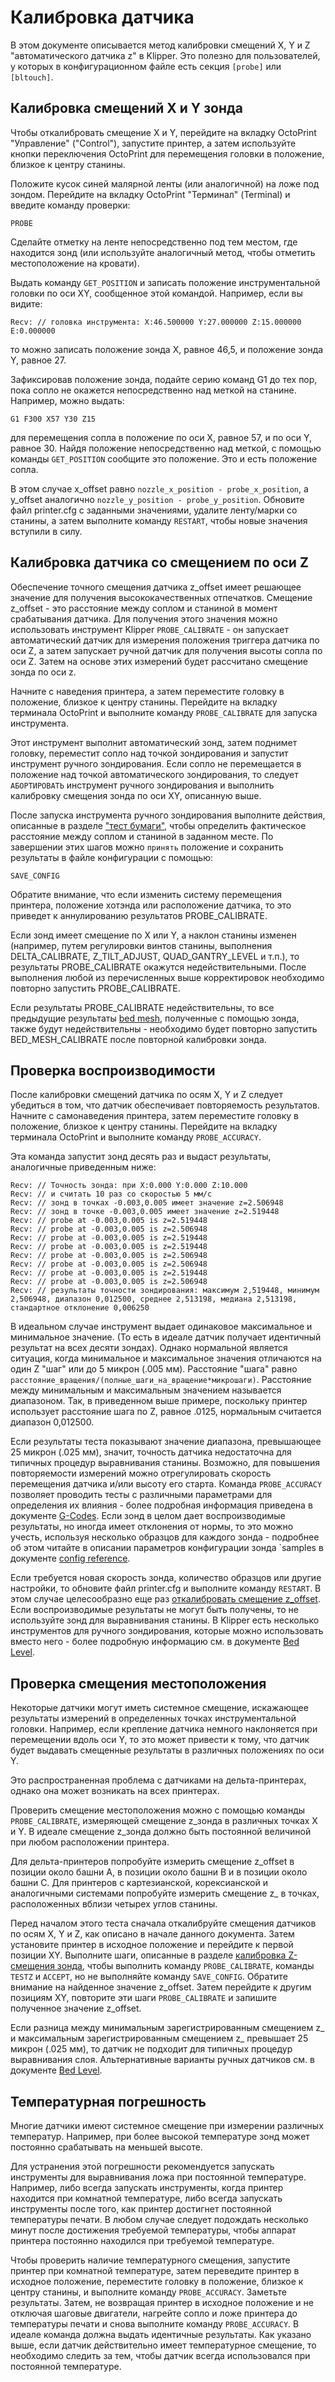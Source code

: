 # Калибровка датчика

В этом документе описывается метод калибровки смещений X, Y и Z "автоматического датчика z" в Klipper. Это полезно для пользователей, у которых в конфигурационном файле есть секция `[probe]` или `[bltouch]`.

## Калибровка смещений X и Y зонда

Чтобы откалибровать смещение X и Y, перейдите на вкладку OctoPrint "Управление" ("Control"), запустите принтер, а затем используйте кнопки переключения OctoPrint для перемещения головки в положение, близкое к центру станины.

Положите кусок синей малярной ленты (или аналогичной) на ложе под зондом. Перейдите на вкладку OctoPrint "Терминал" (Terminal) и введите команду проверки:

```
PROBE
```

Сделайте отметку на ленте непосредственно под тем местом, где находится зонд (или используйте аналогичный метод, чтобы отметить местоположение на кровати).

Выдать команду `GET_POSITION` и записать положение инструментальной головки по оси XY, сообщенное этой командой. Например, если вы видите:

```
Recv: // головка инструмента: X:46.500000 Y:27.000000 Z:15.000000 E:0.000000
```

то можно записать положение зонда X, равное 46,5, и положение зонда Y, равное 27.

Зафиксировав положение зонда, подайте серию команд G1 до тех пор, пока сопло не окажется непосредственно над меткой на станине. Например, можно выдать:

```
G1 F300 X57 Y30 Z15
```

для перемещения сопла в положение по оси X, равное 57, и по оси Y, равное 30. Найдя положение непосредственно над меткой, с помощью команды `GET_POSITION` сообщите это положение. Это и есть положение сопла.

В этом случае x_offset равно `nozzle_x_position - probe_x_position`, а y_offset аналогично `nozzle_y_position - probe_y_position`. Обновите файл printer.cfg с заданными значениями, удалите ленту/марки со станины, а затем выполните команду `RESTART`, чтобы новые значения вступили в силу.

## Калибровка датчика со смещением по оси Z

Обеспечение точного смещения датчика z_offset имеет решающее значение для получения высококачественных отпечатков. Смещение z_offset - это расстояние между соплом и станиной в момент срабатывания датчика. Для получения этого значения можно использовать инструмент Klipper `PROBE_CALIBRATE` - он запускает автоматический датчик для измерения положения триггера датчика по оси Z, а затем запускает ручной датчик для получения высоты сопла по оси Z. Затем на основе этих измерений будет рассчитано смещение зонда по оси z.

Начните с наведения принтера, а затем переместите головку в положение, близкое к центру станины. Перейдите на вкладку терминала OctoPrint и выполните команду `PROBE_CALIBRATE` для запуска инструмента.

Этот инструмент выполнит автоматический зонд, затем поднимет головку, переместит сопло над точкой зондирования и запустит инструмент ручного зондирования. Если сопло не перемещается в положение над точкой автоматического зондирования, то следует `АБОРТИРОВАТЬ` инструмент ручного зондирования и выполнить калибровку смещения зонда по оси XY, описанную выше.

После запуска инструмента ручного зондирования выполните действия, описанные в разделе ["тест бумаги"](Bed_Level.md#the-paper-test), чтобы определить фактическое расстояние между соплом и станиной в заданном месте. По завершении этих шагов можно `принять` положение и сохранить результаты в файле конфигурации с помощью:

```
SAVE_CONFIG
```

Обратите внимание, что если изменить систему перемещения принтера, положение хотэнда или расположение датчика, то это приведет к аннулированию результатов PROBE_CALIBRATE.

Если зонд имеет смещение по X или Y, а наклон станины изменен (например, путем регулировки винтов станины, выполнения DELTA_CALIBRATE, Z_TILT_ADJUST, QUAD_GANTRY_LEVEL и т.п.), то результаты PROBE_CALIBRATE окажутся недействительными. После выполнения любой из перечисленных выше корректировок необходимо повторно запустить PROBE_CALIBRATE.

Если результаты PROBE_CALIBRATE недействительны, то все предыдущие результаты [bed mesh](Bed_Mesh.md), полученные с помощью зонда, также будут недействительны - необходимо будет повторно запустить BED_MESH_CALIBRATE после повторной калибровки зонда.

## Проверка воспроизводимости

После калибровки смещений датчика по осям X, Y и Z следует убедиться в том, что датчик обеспечивает повторяемость результатов. Начните с самонаведения принтера, затем переместите головку в положение, близкое к центру станины. Перейдите на вкладку терминала OctoPrint и выполните команду `PROBE_ACCURACY`.

Эта команда запустит зонд десять раз и выдаст результаты, аналогичные приведенным ниже:

```
Recv: // Точность зонда: при X:0.000 Y:0.000 Z:10.000
Recv: // и считать 10 раз со скоростью 5 мм/с
Recv: // зонд в точках -0.003,0.005 имеет значение z=2.506948
Recv: // зонд в точке -0.003,0.005 имеет значение z=2.519448
Recv: // probe at -0.003,0.005 is z=2.519448
Recv: // probe at -0.003,0.005 is z=2.506948
Recv: // probe at -0.003,0.005 is z=2.519448
Recv: // probe at -0.003,0.005 is z=2.519448
Recv: // probe at -0.003,0.005 is z=2.506948
Recv: // probe at -0.003,0.005 is z=2.506948
Recv: // probe at -0.003,0.005 is z=2.519448
Recv: // probe at -0.003,0.005 is z=2.506948
Recv: // результаты точности зондирования: максимум 2,519448, минимум 2,506948, диапазон 0,012500, среднее 2,513198, медиана 2,513198, стандартное отклонение 0,006250
```

В идеальном случае инструмент выдает одинаковое максимальное и минимальное значение. (То есть в идеале датчик получает идентичный результат на всех десяти зондах). Однако нормальной является ситуация, когда минимальное и максимальное значения отличаются на один Z "шаг" или до 5 микрон (.005 мм). Расстояние "шага" равно `расстояние_вращения/(полные_шаги_на_вращение*микрошаги)`. Расстояние между минимальным и максимальным значением называется диапазоном. Так, в приведенном выше примере, поскольку принтер использует расстояние шага по Z, равное .0125, нормальным считается диапазон 0,012500.

Если результаты теста показывают значение диапазона, превышающее 25 микрон (.025 мм), значит, точность датчика недостаточна для типичных процедур выравнивания станины. Возможно, для повышения повторяемости измерений можно отрегулировать скорость перемещения датчика и/или высоту его старта. Команда `PROBE_ACCURACY` позволяет проводить тесты с различными параметрами для определения их влияния - более подробная информация приведена в документе [G-Codes](G-Codes.md#probe_accuracy). Если зонд в целом дает воспроизводимые результаты, но иногда имеет отклонения от нормы, то это можно учесть, используя несколько образцов для каждого зонда - подробнее об этом читайте в описании параметров конфигурации зонда `samples в документе [config reference](Config_Reference.md#probe).

Если требуется новая скорость зонда, количество образцов или другие настройки, то обновите файл printer.cfg и выполните команду `RESTART`. В этом случае целесообразно еще раз [откалибровать смещение z_offset](#calibrating-probe-z-offset). Если воспроизводимые результаты не могут быть получены, то не используйте зонд для выравнивания станины. В Klipper есть несколько инструментов для ручного зондирования, которые можно использовать вместо него - более подробную информацию см. в документе [Bed Level](Bed_Level.md).

## Проверка смещения местоположения

Некоторые датчики могут иметь системное смещение, искажающее результаты измерений в определенных точках инструментальной головки. Например, если крепление датчика немного наклоняется при перемещении вдоль оси Y, то это может привести к тому, что датчик будет выдавать смещенные результаты в различных положениях по оси Y.

Это распространенная проблема с датчиками на дельта-принтерах, однако она может возникать на всех принтерах.

Проверить смещение местоположения можно с помощью команды `PROBE_CALIBRATE`, измеряющей смещение z_зонда в различных точках X и Y. В идеале смещение z_зонда должно быть постоянной величиной при любом расположении принтера.

Для дельта-принтеров попробуйте измерить смещение z_offset в позиции около башни A, в позиции около башни B и в позиции около башни C. Для принтеров с картезианской, корексианской и аналогичными системами попробуйте измерить смещение z_ в точках, расположенных вблизи четырех углов станины.

Перед началом этого теста сначала откалибруйте смещения датчиков по осям X, Y и Z, как описано в начале данного документа. Затем установите принтер в исходное положение и перейдите к первой позиции XY. Выполните шаги, описанные в разделе [калибровка Z-смещения зонда](#calibrating-probe-z-offset), чтобы выполнить команду `PROBE_CALIBRATE`, команды `TESTZ` и `ACCEPT`, но не выполняйте команду `SAVE_CONFIG`. Обратите внимание на найденное значение z_offset. Затем перейдите к другим позициям XY, повторите эти шаги `PROBE_CALIBRATE` и запишите полученное значение z_offset.

Если разница между минимальным зарегистрированным смещением z_ и максимальным зарегистрированным смещением z_ превышает 25 микрон (.025 мм), то датчик не подходит для типичных процедур выравнивания слоя. Альтернативные варианты ручных датчиков см. в документе [Bed Level](Bed_Level.md).

## Температурная погрешность

Многие датчики имеют системное смещение при измерении различных температур. Например, при более высокой температуре зонд может постоянно срабатывать на меньшей высоте.

Для устранения этой погрешности рекомендуется запускать инструменты для выравнивания ложа при постоянной температуре. Например, либо всегда запускать инструменты, когда принтер находится при комнатной температуре, либо всегда запускать инструменты после того, как принтер достигнет постоянной температуры печати. В любом случае следует подождать несколько минут после достижения требуемой температуры, чтобы аппарат принтера постоянно находился при требуемой температуре.

Чтобы проверить наличие температурного смещения, запустите принтер при комнатной температуре, затем переведите принтер в исходное положение, переместите головку в положение, близкое к центру станины, и выполните команду `PROBE_ACCURACY`. Заметьте результаты. Затем, не возвращая принтер в исходное положение и не отключая шаговые двигатели, нагрейте сопло и ложе принтера до температуры печати и снова выполните команду `PROBE_ACCURACY`. В идеале команда должна выдать идентичные результаты. Как указано выше, если датчик действительно имеет температурное смещение, то необходимо следить за тем, чтобы датчик всегда использовался при постоянной температуре.
